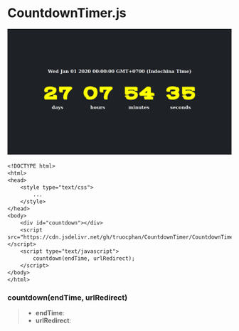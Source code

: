 # CountdownTimer.js

<img src="https://raw.githubusercontent.com/truocphan/CountdownTimer/master/CountdownTimer%202020-01-01%2000-00-00.png">

```
<!DOCTYPE html>
<html>
<head>
	<style type="text/css">
		...
	</style>
</head>
<body>
	<div id="countdown"></div>
	<script src="https://cdn.jsdelivr.net/gh/truocphan/CountdownTimer/CountdownTimer.js"></script>
	<script type="text/javascript">
		countdown(endTime, urlRedirect);
	</script>
</body>
</html>
```

### countdown(endTime, urlRedirect)
> - **endTime**:
> - **urlRedirect**:
